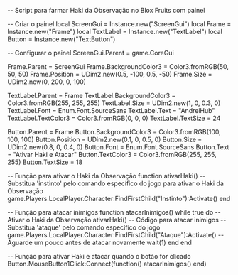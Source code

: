 -- Script para farmar Haki da Observação no Blox Fruits com painel

-- Criar o painel
local ScreenGui = Instance.new("ScreenGui")
local Frame = Instance.new("Frame")
local TextLabel = Instance.new("TextLabel")
local Button = Instance.new("TextButton")

-- Configurar o painel
ScreenGui.Parent = game.CoreGui

Frame.Parent = ScreenGui
Frame.BackgroundColor3 = Color3.fromRGB(50, 50, 50)
Frame.Position = UDim2.new(0.5, -100, 0.5, -50)
Frame.Size = UDim2.new(0, 200, 0, 100)

TextLabel.Parent = Frame
TextLabel.BackgroundColor3 = Color3.fromRGB(255, 255, 255)
TextLabel.Size = UDim2.new(1, 0, 0.3, 0)
TextLabel.Font = Enum.Font.SourceSans
TextLabel.Text = "AndreiHub"
TextLabel.TextColor3 = Color3.fromRGB(0, 0, 0)
TextLabel.TextSize = 24

Button.Parent = Frame
Button.BackgroundColor3 = Color3.fromRGB(100, 100, 100)
Button.Position = UDim2.new(0.1, 0, 0.5, 0)
Button.Size = UDim2.new(0.8, 0, 0.4, 0)
Button.Font = Enum.Font.SourceSans
Button.Text = "Ativar Haki e Atacar"
Button.TextColor3 = Color3.fromRGB(255, 255, 255)
Button.TextSize = 18

-- Função para ativar o Haki da Observação
function ativarHaki()
    -- Substitua 'instinto' pelo comando específico do jogo para ativar o Haki da Observação
    game.Players.LocalPlayer.Character:FindFirstChild("Instinto"):Activate()
end

-- Função para atacar inimigos
function atacarInimigos()
    while true do
        -- Ativar o Haki da Observação
        ativarHaki()
        -- Código para atacar inimigos
        -- Substitua 'ataque' pelo comando específico do jogo
        game.Players.LocalPlayer.Character:FindFirstChild("Ataque"):Activate()
        -- Aguarde um pouco antes de atacar novamente
        wait(1)
    end
end

-- Função para ativar Haki e atacar quando o botão for clicado
Button.MouseButton1Click:Connect(function()
    atacarInimigos()
end)
